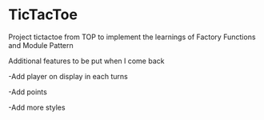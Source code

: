 # TicTacToe
Project tictactoe from TOP to implement the learnings of Factory Functions and Module Pattern

Additional features to be put when I come back

-Add player on display in each turns

-Add points

-Add more styles
